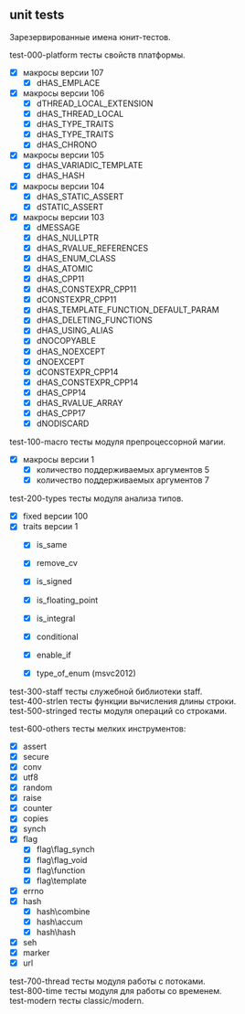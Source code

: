 
unit tests
----------

Зарезервированные имена юнит-тестов.  

test-000-platform    тесты свойств платформы.  
  - [x] макросы версии 107  
    - [x] dHAS_EMPLACE  
  - [x] макросы версии 106  
    - [x] dTHREAD_LOCAL_EXTENSION  
    - [x] dHAS_THREAD_LOCAL  
    - [x] dHAS_TYPE_TRAITS  
    - [x] dHAS_TYPE_TRAITS  
    - [x] dHAS_CHRONO  
  - [x] макросы версии 105  
    - [x] dHAS_VARIADIC_TEMPLATE  
    - [x] dHAS_HASH  
  - [x] макросы версии 104  
    - [x] dHAS_STATIC_ASSERT  
    - [x] dSTATIC_ASSERT  
  - [x] макросы версии 103  
    - [x] dMESSAGE  
    - [x] dHAS_NULLPTR  
    - [x] dHAS_RVALUE_REFERENCES  
    - [x] dHAS_ENUM_CLASS  
    - [x] dHAS_ATOMIC  
    - [x] dHAS_CPP11  
    - [x] dHAS_CONSTEXPR_CPP11  
    - [x] dCONSTEXPR_CPP11  
    - [x] dHAS_TEMPLATE_FUNCTION_DEFAULT_PARAM  
    - [x] dHAS_DELETING_FUNCTIONS  
    - [x] dHAS_USING_ALIAS  
    - [x] dNOCOPYABLE  
    - [x] dHAS_NOEXCEPT  
    - [x] dNOEXCEPT  
    - [x] dCONSTEXPR_CPP14  
    - [x] dHAS_CONSTEXPR_CPP14  
    - [x] dHAS_CPP14  
    - [x] dHAS_RVALUE_ARRAY  
    - [x] dHAS_CPP17  
    - [x] dNODISCARD  

test-100-macro       тесты модуля препроцессорной магии.  
  - [x] макросы версии 1  
    - [x] количество поддерживаемых аргументов 5
    - [x] количество поддерживаемых аргументов 7

test-200-types       тесты модуля анализа типов.  
  - [x] fixed версии 100 
  - [x] traits версии 1
    - [x] is_same  
    - [x] remove_cv  
    - [x] is_signed  
    - [x] is_floating_point  
    - [x] is_integral  
    - [x] conditional  
    - [x] enable_if  
    - [x] type_of_enum (msvc2012)  


test-300-staff       тесты служебной библиотеки staff.  
test-400-strlen      тесты функции вычисления длины строки.  
test-500-stringed    тесты модуля операций со строками.  

test-600-others      тесты мелких инструментов:  
  - [x] assert  
  - [x] secure  
  - [x] conv  
  - [x] utf8  
  - [x] random  
  - [x] raise  
  - [x] counter  
  - [x] copies  
  - [x] synch  
  - [x] flag  
    - [x] flag\flag_synch  
    - [x] flag\flag_void  
    - [x] flag\function  
    - [x] flag\template  
  - [x] errno  
  - [x] hash  
    - [x] hash\combine  
    - [x] hash\accum  
    - [x] hash\hash  
  - [x] seh  
  - [x] marker  
  - [x] url  

test-700-thread      тесты модуля работы с потоками.  
test-800-time        тесты модуля для работы со временем.  
test-modern          тесты classic/modern.  
